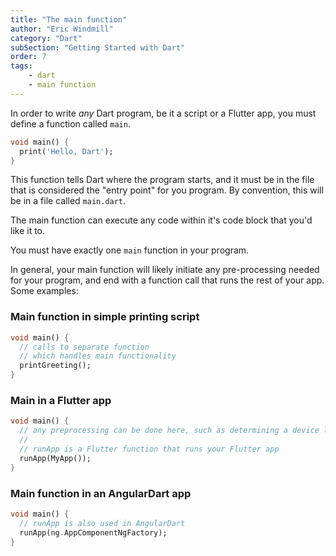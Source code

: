 ```yaml
---
title: "The main function"
author: "Eric Windmill"
category: "Dart"
subSection: "Getting Started with Dart"
order: 7
tags:
    - dart
    - main function
---
```


In order to write _any_ Dart program, be it a script or a Flutter app, you must define a function called `main`.

```dart
void main() {
  print('Hello, Dart');
}
```

This function tells Dart where the program starts, and it must be in the file that is considered the "entry point" for you program. By convention, this will be in a file called `main.dart`.

The main function can execute any code within it's code block that you'd like it to. 

You must have exactly one `main` function in your program.

In general, your main function will likely initiate any pre-processing needed for your program, and end with a function call that runs the rest of your app. Some examples:

### Main function in simple printing script

```dart
void main() {
  // calls to separate function
  // which handles main functionality
  printGreeting();
}
```

### Main in a Flutter app

```dart
void main() {
  // any preprocessing can be done here, such as determining a device location
  //
  // runApp is a Flutter function that runs your Flutter app
  runApp(MyApp());  
}
```

###  Main function in an AngularDart app 

```dart
void main() {
  // runApp is also used in AngularDart
  runApp(ng.AppComponentNgFactory);
}
```